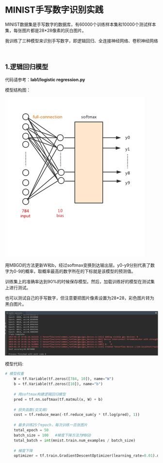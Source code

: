 # MINIST手写数字识别实践

MINIST数据集是手写数字的数据库，有60000个训练样本集和10000个测试样本集，每张图片都是28*28像素的灰白图片。

我训练了三种模型来识别手写数字，即逻辑回归、全连接神经网络、卷积神经网络

<br>

## 1.逻辑回归模型

代码请参考：**lab1/logistic regression.py**

模型结构图：

![model](https://github.com/Xumengqi0201/Introduction-to-AI/blob/master/lab1/logistic-regression.png?raw=true)

用MBGD的方法更新W和b，经过softmax变换到达输出层。y0-y9分别代表了数字为0-9的概率，取概率最高的数字所在的下标就是该模型的预测值。

训练集上的准确率达到90%的时候保存模型。然后，加载训练好的模型在测试集上进行测试。

也可以测试自己的手写数字，但注意要把图片像素设置为28*28，彩色图片转为黑白图片。

![model](https://github.com/Xumengqi0201/Introduction-to-AI/blob/master/lab1/logistic_log.PNG?raw=true)

模型代码:

```python
# 模型权重
	W = tf.Variable(tf.zeros([784, 10]), name="W")
	b = tf.Variable(tf.zeros([10]), name="b")

	# 用softmax构建逻辑回归模型
	pred = tf.nn.softmax(tf.matmul(x, W) + b)

	# 损失函数(交叉熵)
	cost = tf.reduce_mean(-tf.reduce_sum(y * tf.log(pred), 1))

	# 最多训练25个epoch，每次训练一百张图片
	total_epoch = 50
	batch_size = 100   #梯度下降方法为MBGD
	total_batch = int(mnist.train.num_examples / batch_size)

	# 梯度下降
	optimizer = tf.train.GradientDescentOptimizer(learning_rate=0.01).minimize(cost)
```
